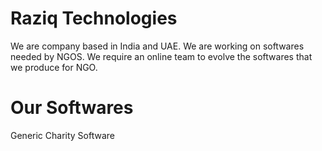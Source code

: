 # Raziq Technologies
We are company based in India and UAE. We are working on softwares needed by NGOS. We require an online team to evolve the softwares that we produce for NGO.

# Our Softwares
Generic Charity Software